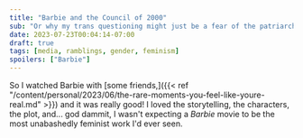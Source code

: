 ```yaml
---
title: "Barbie and the Council of 2000"
sub: "Or why my trans questioning might just be a fear of the patriarchy"
date: 2023-07-23T00:04:14-07:00
draft: true
tags: [media, ramblings, gender, feminism]
spoilers: ["Barbie"]
---
```


So I watched Barbie with [some friends,]({{< ref "/content/personal/2023/06/the-rare-moments-you-feel-like-youre-real.md" >}})
and it was really good! I loved the storytelling, the characters, the plot,
and... god dammit, I wasn't expecting a *Barbie* movie to be the most
unabashedly feminist work I'd ever seen.
